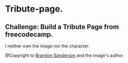 # Tribute-page.

## Challenge: Build a Tribute Page from freecodecamp.

I neither own the image nor the character.

@Copyright to [Brandon Sanderson](https://es.wikipedia.org/wiki/Brandon_Sanderson) and the image's author

